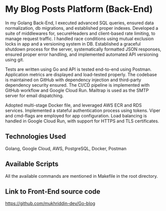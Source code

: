 # My Blog Posts Platform (Back-End)

In my Golang Back-End, I executed advanced SQL queries, ensured data normalization, db migrations, and established proper indexes. Developed a suite of middlewares for, secureHeaders and client-based rate limiting, to manage request traffic. I handled race conditions using mutual exclusion locks in app and a versioning system in DB. Established a graceful shutdown process for the server, systematically formatted JSON responses, ensured proper error handling, and implemented automated API versioning using git.

Tests are written using Go and API is tested end-to-end using Postman. Application metrics are displayed and load-tested properly. The codebase is maintained on GitHub with dependency injection and third-party dependency security ensured. The CI/CD pipeline is implemented with GitHub workflow and Google Cloud Run. Mailtrap is used as the SMTP server for email dispatching.

Adopted multi-stage Docker file, and leveraged AWS ECR and RDS services. Implemented a stateful authentication process using tokens. Viper and cmd-flags are employed for app configuration. Load balancing is handled in Google Cloud Run, with support for HTTPS and TLS certificates.

## Technologies Used
Golang, Google Cloud, AWS, PostgreSQL, Docker, Postman

## Available Scripts
All the available commands are mentioned in Makefile in the root directory.

## Link to Front-End source code
https://github.com/mukhriddin-dev/Go-blog


